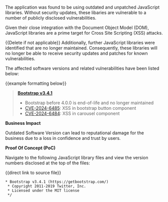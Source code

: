 The application was found to be using outdated and unpatched JavaScript libraries. Without security updates, these libaries are vulnerable to a number of publicly disclosed vulnerabilities. 

Given their close integration with the Document Object Model (DOM), JavaScript libraries are a prime target for Cross Site Scripting (XSS) attacks. 

{{Delete if not applicable}} Additionally, further JavaScript libraries were identified that are no longer maintained. Consequently, these libraries will no longer be able to receive security updates and patches for known vulnerabilities.

The affected software versions and related vulnerabilities have been listed below:

{{example formatting below}}

>**[Bootstrap v3.4.1](https://getbootstrap.com/)**
>- Bootstrap before 4.0.0 is end-of-life and no longer maintained
>- [CVE-2024-6485](https://nvd.nist.gov/vuln/detail/CVE-2024-6485): XSS in bootstrap button component
>- [CVE-2024-6484](https://nvd.nist.gov/vuln/detail/CVE-2024-6485): XSS in carousel component

**Business Impact**

Outdated Software Version can lead to reputational damage for the business due to a loss in confidence and trust by users.

**Proof Of Concept (PoC)**

Navigate to the following JavaScript library files and view the version numbers disclosed at the top of the files:

{{direct link to source file}}
```
* Bootstrap v3.4.1 (https://getbootstrap.com/)
 * Copyright 2011-2019 Twitter, Inc.
 * Licensed under the MIT license
 */
```
